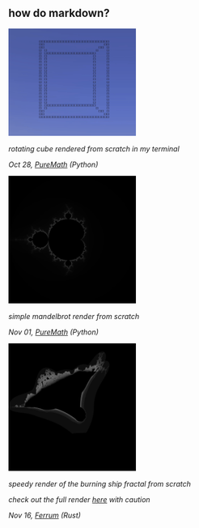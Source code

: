 ## **how do markdown?**

<img src="./cube.gif" width="50%">

*rotating cube rendered from scratch in my terminal*

*Oct 28, [PureMath](https://github.com/nptnl/puremath) (Python)*

<img src="./brot-2048-256.png" width="50%">

*simple mandelbrot render from scratch*

*Nov 01, [PureMath](https://github.com/nptnl/puremath) (Python)*

<img src="./burning-ship-gets-nerfed.png" width=50%>

*speedy render of the burning ship fractal from scratch*

*check out the full render [here](./burning-ship-8192-128.png) with caution*

*Nov 16, [Ferrum](https://github.com/nptnl/ferrum) (Rust)*